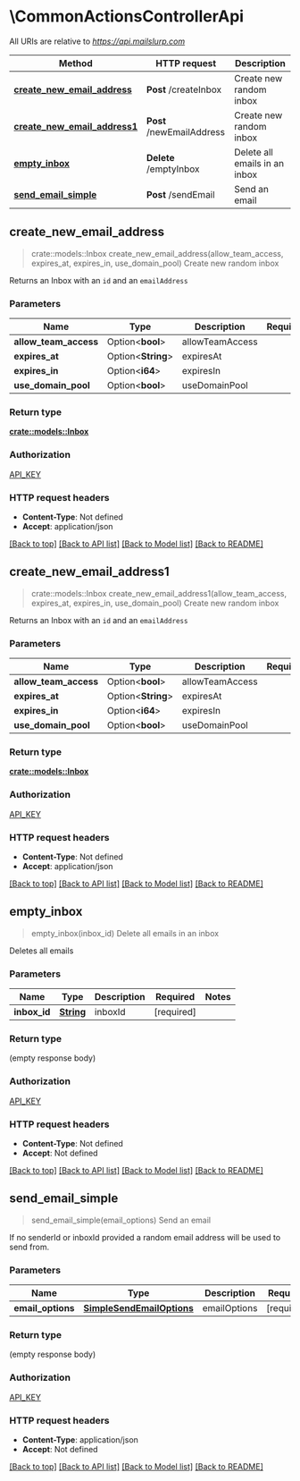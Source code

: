 # \CommonActionsControllerApi

All URIs are relative to *https://api.mailslurp.com*

Method | HTTP request | Description
------------- | ------------- | -------------
[**create_new_email_address**](CommonActionsControllerApi.md#create_new_email_address) | **Post** /createInbox | Create new random inbox
[**create_new_email_address1**](CommonActionsControllerApi.md#create_new_email_address1) | **Post** /newEmailAddress | Create new random inbox
[**empty_inbox**](CommonActionsControllerApi.md#empty_inbox) | **Delete** /emptyInbox | Delete all emails in an inbox
[**send_email_simple**](CommonActionsControllerApi.md#send_email_simple) | **Post** /sendEmail | Send an email



## create_new_email_address

> crate::models::Inbox create_new_email_address(allow_team_access, expires_at, expires_in, use_domain_pool)
Create new random inbox

Returns an Inbox with an `id` and an `emailAddress`

### Parameters


Name | Type | Description  | Required | Notes
------------- | ------------- | ------------- | ------------- | -------------
**allow_team_access** | Option<**bool**> | allowTeamAccess |  |
**expires_at** | Option<**String**> | expiresAt |  |
**expires_in** | Option<**i64**> | expiresIn |  |
**use_domain_pool** | Option<**bool**> | useDomainPool |  |

### Return type

[**crate::models::Inbox**](Inbox.md)

### Authorization

[API_KEY](../README.md#API_KEY)

### HTTP request headers

- **Content-Type**: Not defined
- **Accept**: application/json

[[Back to top]](#) [[Back to API list]](../README.md#documentation-for-api-endpoints) [[Back to Model list]](../README.md#documentation-for-models) [[Back to README]](../README.md)


## create_new_email_address1

> crate::models::Inbox create_new_email_address1(allow_team_access, expires_at, expires_in, use_domain_pool)
Create new random inbox

Returns an Inbox with an `id` and an `emailAddress`

### Parameters


Name | Type | Description  | Required | Notes
------------- | ------------- | ------------- | ------------- | -------------
**allow_team_access** | Option<**bool**> | allowTeamAccess |  |
**expires_at** | Option<**String**> | expiresAt |  |
**expires_in** | Option<**i64**> | expiresIn |  |
**use_domain_pool** | Option<**bool**> | useDomainPool |  |

### Return type

[**crate::models::Inbox**](Inbox.md)

### Authorization

[API_KEY](../README.md#API_KEY)

### HTTP request headers

- **Content-Type**: Not defined
- **Accept**: application/json

[[Back to top]](#) [[Back to API list]](../README.md#documentation-for-api-endpoints) [[Back to Model list]](../README.md#documentation-for-models) [[Back to README]](../README.md)


## empty_inbox

> empty_inbox(inbox_id)
Delete all emails in an inbox

Deletes all emails

### Parameters


Name | Type | Description  | Required | Notes
------------- | ------------- | ------------- | ------------- | -------------
**inbox_id** | [**String**](.md) | inboxId | [required] |

### Return type

 (empty response body)

### Authorization

[API_KEY](../README.md#API_KEY)

### HTTP request headers

- **Content-Type**: Not defined
- **Accept**: Not defined

[[Back to top]](#) [[Back to API list]](../README.md#documentation-for-api-endpoints) [[Back to Model list]](../README.md#documentation-for-models) [[Back to README]](../README.md)


## send_email_simple

> send_email_simple(email_options)
Send an email

If no senderId or inboxId provided a random email address will be used to send from.

### Parameters


Name | Type | Description  | Required | Notes
------------- | ------------- | ------------- | ------------- | -------------
**email_options** | [**SimpleSendEmailOptions**](SimpleSendEmailOptions.md) | emailOptions | [required] |

### Return type

 (empty response body)

### Authorization

[API_KEY](../README.md#API_KEY)

### HTTP request headers

- **Content-Type**: application/json
- **Accept**: Not defined

[[Back to top]](#) [[Back to API list]](../README.md#documentation-for-api-endpoints) [[Back to Model list]](../README.md#documentation-for-models) [[Back to README]](../README.md)

